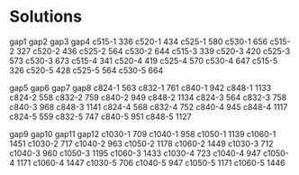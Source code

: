 # Solutions
 gap1           gap2           gap3           gap4
 c515-1  336    c520-1  434    c525-1  580    c530-1  656
 c515-2  327    c520-2  436    c525-2  564    c530-2  644
 c515-3  339    c520-3  420    c525-3  573    c530-3  673
 c515-4  341    c520-4  419    c525-4  570    c530-4  647
 c515-5  326    c520-5  428    c525-5  564    c530-5  664
  
 gap5           gap6           gap7           gap8
 c824-1  563    c832-1  761    c840-1  942    c848-1  1133
 c824-2  558    c832-2  759    c840-2  949    c848-2  1134
 c824-3  564    c832-3  758    c840-3  968    c848-3  1141
 c824-4  568    c832-4  752    c840-4  945    c848-4  1117
 c824-5  559    c832-5  747    c840-5  951    c848-5  1127
  
 gap9            gap10           gap11           gap12
 c1030-1  709    c1040-1  958    c1050-1  1139   c1060-1  1451
 c1030-2  717    c1040-2  963    c1050-2  1178   c1060-2  1449
 c1030-3  712    c1040-3  960    c1050-3  1195   c1060-3  1433
 c1030-4  723    c1040-4  947    c1050-4  1171   c1060-4  1447
 c1030-5  706    c1040-5  947    c1050-5  1171   c1060-5  1446

